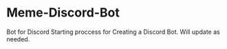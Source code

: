 # Meme-Discord-Bot
Bot for Discord
Starting proccess for Creating a Discord Bot. Will update as needed.
